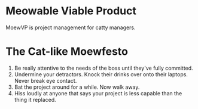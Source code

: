 # Meowable Viable Product

MoewVP is project management for catty managers.

# The Cat-like Moewfesto

1. Be really attentive to the needs of the boss until they've fully committed.
2. Undermine your detractors.  Knock their drinks over onto their laptops.  Never break eye contact.
3. Bat the project around for a while.  Now walk away.
4. Hiss loudly at anyone that says your project is less capable than the thing it replaced.
  
